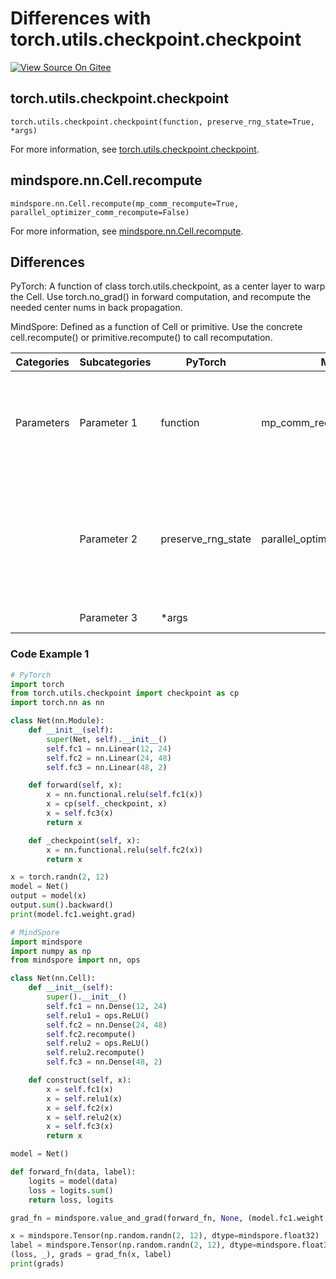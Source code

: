 # Differences with torch.utils.checkpoint.checkpoint

[![View Source On Gitee](https://mindspore-website.obs.cn-north-4.myhuaweicloud.com/website-images/r2.3.q1/resource/_static/logo_source_en.svg)](https://gitee.com/mindspore/docs/blob/r2.3.q1/docs/mindspore/source_en/note/api_mapping/pytorch_diff/checkpoint.md)

## torch.utils.checkpoint.checkpoint

```text
torch.utils.checkpoint.checkpoint(function, preserve_rng_state=True, *args)
```

For more information, see [torch.utils.checkpoint.checkpoint](https://pytorch.org/docs/1.8.1/checkpoint.html#torch.utils.checkpoint.checkpoint).

## mindspore.nn.Cell.recompute

```text
mindspore.nn.Cell.recompute(mp_comm_recompute=True, parallel_optimizer_comm_recompute=False)
```

For more information, see [mindspore.nn.Cell.recompute](https://www.mindspore.cn/docs/en/r2.3.0rc1/api_python/nn/mindspore.nn.Cell.html#mindspore.nn.Cell.recompute).

## Differences

PyTorch: A function of class torch.utils.checkpoint, as a center layer to warp the Cell. Use torch.no_grad() in forward computation, and recompute the needed center nums in back propagation.

MindSpore: Defined as a function of Cell or primitive. Use the concrete cell.recompute() or primitive.recompute() to call recomputation.

| Categories | Subcategories |PyTorch | MindSpore | Difference |
| --- | ---   | ---   | ---        |---  |
| Parameters | Parameter 1  | function | mp_comm_recompute  | function means the cell that needed to be warpped. mp_comm_recompute indicates whether the communication operations introduced by model parallelism within the cell are recalculated in automatic parallel or semi-automatic parallel mode |
|      | Parameter 2  | preserve_rng_state | parallel_optimizer_comm_recompute | preserve_rng_state indicates whether to save the state of the random number generator, and parallel_optimizer_comm_recompute indicates whether the AllGather communication introduced by the optimizer in parallel within the specified cell is recalculated in automatic parallel or semi-automatic parallel mode |
|      | Parameter 3  | *args |   | Indicates the input parameter of the function function |

### Code Example 1

```python
# PyTorch
import torch
from torch.utils.checkpoint import checkpoint as cp
import torch.nn as nn

class Net(nn.Module):
    def __init__(self):
        super(Net, self).__init__()
        self.fc1 = nn.Linear(12, 24)
        self.fc2 = nn.Linear(24, 48)
        self.fc3 = nn.Linear(48, 2)

    def forward(self, x):
        x = nn.functional.relu(self.fc1(x))
        x = cp(self._checkpoint, x)
        x = self.fc3(x)
        return x

    def _checkpoint(self, x):
        x = nn.functional.relu(self.fc2(x))
        return x

x = torch.randn(2, 12)
model = Net()
output = model(x)
output.sum().backward()
print(model.fc1.weight.grad)
```

```python
# MindSpore
import mindspore
import numpy as np
from mindspore import nn, ops

class Net(nn.Cell):
    def __init__(self):
        super().__init__()
        self.fc1 = nn.Dense(12, 24)
        self.relu1 = ops.ReLU()
        self.fc2 = nn.Dense(24, 48)
        self.fc2.recompute()
        self.relu2 = ops.ReLU()
        self.relu2.recompute()
        self.fc3 = nn.Dense(48, 2)

    def construct(self, x):
        x = self.fc1(x)
        x = self.relu1(x)
        x = self.fc2(x)
        x = self.relu2(x)
        x = self.fc3(x)
        return x

model = Net()

def forward_fn(data, label):
    logits = model(data)
    loss = logits.sum()
    return loss, logits

grad_fn = mindspore.value_and_grad(forward_fn, None, (model.fc1.weight,), has_aux=True)

x = mindspore.Tensor(np.random.randn(2, 12), dtype=mindspore.float32)
label = mindspore.Tensor(np.random.randn(2, 12), dtype=mindspore.float32)
(loss, _), grads = grad_fn(x, label)
print(grads)
```

